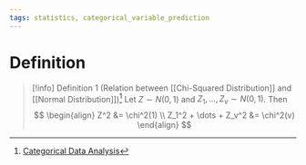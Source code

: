 ```yaml
---
tags: statistics, categorical_variable_prediction
---
```


# Definition

> [!info] Definition 1 (Relation between [[Chi-Squared Distribution]] and [[Normal Distribution]])[^1]
> Let $Z \sim N(0, 1)$ and $Z_1, \dots, Z_v \sim N(0, 1)$. Then
> $$
> \begin{align}
> Z^2 &= \chi^2(1) \\
> Z_1^2 + \dots + Z_v^2 &= \chi^2(v)
> \end{align}
> $$

[^1]: [Categorical Data Analysis](zotero://open-pdf/library/items/JZKRKD5L?page=26)